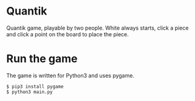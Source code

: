 # Quantik

Quantik game, playable by two people.
White always starts, click a piece and click a point on the board to place the piece.

# Run the game

The game is written for Python3 and uses pygame.

```
$ pip3 install pygame
$ python3 main.py
```